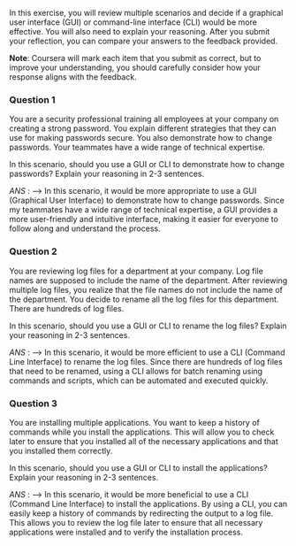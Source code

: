 In this exercise, you will review multiple scenarios and decide if a graphical user interface (GUI) or command-line interface (CLI) would be more effective. You will also need to explain your reasoning. After you submit your reflection, you can compare your answers to the feedback provided.

**Note**: Coursera will mark each item that you submit as correct, but to improve your understanding, you should carefully consider how your response aligns with the feedback.

### Question 1

You are a security professional training all employees at your company on creating a strong password. You explain different strategies that they can use for making passwords secure. You also demonstrate how to change passwords. Your teammates have a wide range of technical expertise.

In this scenario, should you use a GUI or CLI to demonstrate how to change passwords? Explain your reasoning in 2-3 sentences.

*ANS* : --> In this scenario, it would be more appropriate to use a GUI (Graphical User Interface) to demonstrate how to change passwords. Since my teammates have a wide range of technical expertise, a GUI provides a more user-friendly and intuitive interface, making it easier for everyone to follow along and understand the process.

### Question 2

You are reviewing log files for a department at your company. Log file names are supposed to include the name of the department. After reviewing multiple log files, you realize that the file names do not include the name of the department. You decide to rename all the log files for this department. There are hundreds of log files.

In this scenario, should you use a GUI or CLI to rename the log files? Explain your reasoning in 2-3 sentences.

*ANS* : --> In this scenario, it would be more efficient to use a CLI (Command Line Interface) to rename the log files. Since there are hundreds of log files that need to be renamed, using a CLI allows for batch renaming using commands and scripts, which can be automated and executed quickly.

### Question 3

You are installing multiple applications. You want to keep a history of commands while you install the applications. This will allow you to check later to ensure that you installed all of the necessary applications and that you installed them correctly.

In this scenario, should you use a GUI or CLI to install the applications? Explain your reasoning in 2-3 sentences.

*ANS* : --> In this scenario, it would be more beneficial to use a CLI (Command Line Interface) to install the applications. By using a CLI, you can easily keep a history of commands by redirecting the output to a log file. This allows you to review the log file later to ensure that all necessary applications were installed and to verify the installation process.
